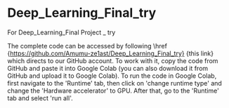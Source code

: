 # Deep_Learning_Final_try
For Deep_Learning_Final Project _ try

The complete code can be accessed by following \href {https://github.com/Amumu-ze1ast/Deep_Learning_Final_try} {this link} which directs to our GitHub account. To work with it, copy the code from GitHub and paste it into Google Colab (you can also download it from GitHub and upload it to Google Colab). To run the code in Google Colab, first navigate to the 'Runtime' tab, then click on 'change runtime type' and change the 'Hardware accelerator' to GPU. After that, go to the 'Runtime' tab and select 'run all'.

